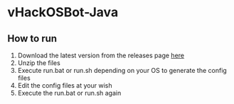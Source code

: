 # vHackOSBot-Java


## How to run
1. Download the latest version from the releases page [here](https://github.com/OlympicCode/vHackOSBot-Java/releases)
2. Unzip the files
3. Execute run.bat or run.sh depending on your OS to generate the config files
4. Edit the config files at your wish
5. Execute the run.bat or run.sh again
